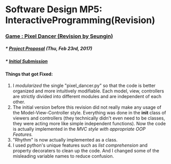 # Software Design MP5: InteractiveProgramming(Revision)

### <u>Game : Pixel Dancer (Revision by Seungin)</u>


##### *  [Project Proposal](https://docs.google.com/document/d/1RazNDZ761jDrDj-v3TPxPdJwY7d9778ixBn97HTK4Ps/edit?usp=sharing) (Thu, Feb 23rd, 2017)
##### *  [Initial Submission](https://github.com/yjiang0929/InteractiveProgramming)

#### Things that got Fixed:

1) I <i>modularized</i> the single "pixel_dancer.py" so that the code is better organized and more intuitively modifiable. Each model, view, controllers are
strictly divided into different modules and are independent of each other. <br>
2) The initial version before this revision did not really make any usage of the Model-View-Controller style. Everything was done in the __init__ class of viewers and controllers (they technically didn't even need to be classes, they were acting more like simple independent functions). Now the code is actually implemented in the <i>MVC style with appropriate OOP Features.</i><br>
3) "Rhythm" is now actually implemented as a class.<br>
4) I used python's unique features such as <i>list comprehension</i> and </i>property decoraters</i> to clean up the code. And I changed some of the misleading variable names to reduce confusion.
